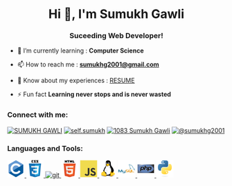 <h1 align="center">Hi 👋, I'm Sumukh Gawli</h1>
<h3 align="center">Suceeding Web Developer!</h3>

- 🌱 I’m currently learning : **Computer Science**

- 📫 How to reach me : **sumukhg2001@gmail.com**

- 📄 Know about my experiences : <a href="https://drive.google.com/file/d/1EQ0eXp3PJlmM0a32vu9cDVz0lMkH44Ai/view?usp=sharing">RESUME</a>

- ⚡ Fun fact **Learning never stops and is never wasted**

<h3 align="left">Connect with me:</h3>
<p align="left">
<a href="https://www.linkedin.com/in/sumukh-gawli-25b5191b9/" target="blank"><img align="center" src="https://cdn.jsdelivr.net/npm/simple-icons@3.0.1/icons/linkedin.svg" alt="SUMUKH GAWLI" height="30" width="40" /></a>
<a href="https://www.instagram.com/self.sumukh/" target="blank"><img align="center" src="https://cdn.jsdelivr.net/npm/simple-icons@3.0.1/icons/instagram.svg" alt="self.sumukh" height="30" width="40" /></a>
<a href="https://www.youtube.com/channel/UC6URR_3Ve_SYjrtJTtQhC7Q" target="blank"><img align="center" src="https://cdn.jsdelivr.net/npm/simple-icons@3.0.1/icons/youtube.svg" alt="1083 Sumukh Gawli" height="30" width="40" /></a>
<a href="https://www.hackerrank.com/sumukhg2001" target="blank"><img align="center" src="https://raw.githubusercontent.com/simple-icons/simple-icons/9e7f8c97914fef2678a569d356b659016987b29e/icons/hackerrank.svg" alt="@sumukhg2001" height="30" width="40" /></a>
</p>


<h3 align="left">Languages and Tools:</h3>
<p align="left"> <a href="https://www.cprogramming.com/" target="_blank"> <img src="https://raw.githubusercontent.com/devicons/devicon/master/icons/c/c-original.svg" alt="c" width="40" height="40"/> </a> <a href="https://www.w3schools.com/css/" target="_blank"> <img src="https://raw.githubusercontent.com/devicons/devicon/master/icons/css3/css3-original-wordmark.svg" alt="css3" width="40" height="40"/> </a> <a href="https://git-scm.com/" target="_blank"> <img src="https://www.vectorlogo.zone/logos/git-scm/git-scm-icon.svg" alt="git" width="40" height="40"/> </a> <a href="https://www.w3.org/html/" target="_blank"> <img src="https://raw.githubusercontent.com/devicons/devicon/master/icons/html5/html5-original-wordmark.svg" alt="html5" width="40" height="40"/> </a> <a href="https://developer.mozilla.org/en-US/docs/Web/JavaScript" target="_blank"> <img src="https://raw.githubusercontent.com/devicons/devicon/master/icons/javascript/javascript-original.svg" alt="javascript" width="40" height="40"/> </a> <a href="https://www.linux.org/" target="_blank"> <img src="https://raw.githubusercontent.com/devicons/devicon/master/icons/linux/linux-original.svg" alt="linux" width="40" height="40"/> </a> <a href="https://www.mysql.com/" target="_blank"> <img src="https://raw.githubusercontent.com/devicons/devicon/master/icons/mysql/mysql-original-wordmark.svg" alt="mysql" width="40" height="40"/> </a> <a href="https://www.php.net" target="_blank"> <img src="https://raw.githubusercontent.com/devicons/devicon/master/icons/php/php-original.svg" alt="php" width="40" height="40"/> </a> <a href="https://www.python.org" target="_blank"> <img src="https://raw.githubusercontent.com/devicons/devicon/master/icons/python/python-original.svg" alt="python" width="40" height="40"/> </a> </p>
